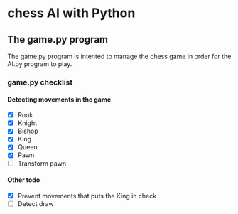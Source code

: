 # chess AI with Python
## The game.py program
The game.py program is intented to manage the chess game in order for the AI.py program to play. 
### game.py checklist

#### Detecting movements in the game
- [X] Rook
- [X] Knight
- [X] Bishop
- [X] King
- [X] Queen
- [X] Pawn
- [ ] Transform pawn
#### Other todo
- [X] Prevent movements that puts the King in check
- [ ] Detect draw
